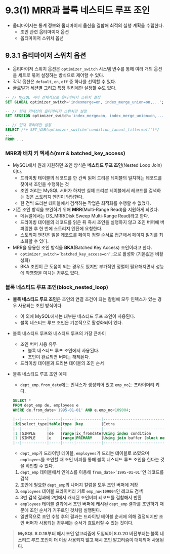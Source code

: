 # 9.3(1) MRR과 블록 네스티드 루프 조인

- 옵티마이저는 통계 정보와 옵티마이저 옵션을 결합해 최적의 실행 계획을 수립한다.
    - 조인 관련 옵티마이저 옵션
    - 옵티마이저 스위치 옵션

## 9.3.1 옵티마이저 스위치 옵션

- 옵티마이저 스위치 옵션은 `optimizer_switch` 시스템 변수를 통해 여러 개의 옵션을 세트로 묶어 설정하는 방식으로 제어할 수 있다.
- 각각 옵션은 `default`, `on`, `off` 중 하나를 선택할 수 있다.
- 글로벌과 세션별 그리고 특정 쿼리에만 설정할 수도 있다.

```sql
-- // MySQL 서버 전체적으로 옵티마이저 스위치 설정
SET GLOBAL optimizer_switch='indexmerge=on, index_merge_union=on,...';

-- // 현재 커넥션의 옵티마이저 스위치만 설정
SET SESSION optimizer_switch='index_merge=on, index_merge_union=on,...';

-- // 현재 쿼리에만 설정
SELECT /*+ SET_VAR(optimizer_switch='condition_fanout_filter=off')*/
...
FROM ...
```

### MRR과 배치 키 엑세스(mrr & batched_key_access)

- MySQL에서 원래 지원하던 조인 방식은 **네스티드 루프 조인**(Nested Loop Join)이다.
    - 드라이빙 테이블의 레코드를 한 건씩 읽어 드리븐 테이블의 일치하는 레코드를 찾아서 조인을 수행하는 것
    - 조인 처리는 MySQL 서버가 하지만 실제 드리븐 테이블에서 레코드를 검색하는 것은 스토리지 엔진이 담당한다.
    - 한 건씩 드리븐 테이블에서 검색하는 작업은 최적화를 수행할 수 없었다.
- 기존 조인 방식을 보완하기 위해 **MRR**(Multi-Range Read)을 지원하게 되었다.
    - 메뉴얼에서는 DS_MRR(Disk Sweep Multi-Range Read)라고 한다.
    - 드라이빙 테이블의 레코드를 읽은 뒤 즉시 조인을 실행하지 않고 조인 버퍼에 버퍼링한 후 한 번에 스토리지 엔진에 요청한다.
    - 스토리지 엔진은 읽을 레코드를 페이지 정렬 순서로 접근해서 페이지 읽기를 최소화할 수 있다.
- MRR을 응용한 조인 방식을 **BKA**(Batched Key Access) 조인이라고 한다.
    - `optimizer_switch=’batched_key_access=on’;`으로 활성화 (기본값은 비활성화)
    - BKA 조인이 큰 도움이 되는 경우도 있지만 부가적인 정렬이 필요해지면서 성능에 악영향을 미치는 경우도 있다.

### 블록 네스티드 루프 조인(block_nested_loop)

- **블록 네스티드 루프 조인**은 조인의 연결 조건이 되는 칼럼에 모두 인덱스가 있는 경우 사용되는 조인 방식이다.
    - 이 외에 MySQL에서는 대부분 네스티드 루프 조인이 사용된다.
    - 블록 네스티드 루프 조인은 기본적으로 활성화되어 있다.
- 블록 네스티드 루프와 네스티드 루프의 가장 큰차이
    - 조인 버퍼 사용 유무
        - 블록 네스티드 루프 조인에서 사용된다.
        - 조인이 완료되면 버퍼는 해제된다.
    - 드라이빙 테이블과 드리븐 테이블의 조인 순서
- 블록 네스티드 루프 조인 예제
    - `dept_emp.from_date`에는 인덱스가 생성되어 있고 `emp_no`는 프라이머리 키다.

    ```sql
    SELECT *
    FROM dept_emp de, employees e
    WHERE de.from_date>'1995-01-01' AND e.emp_no<109004;
    
    |--|-----------|-----|-----|-----------|-------------------------------------|
    |id|select_type|table|type |key        |Extra                                |
    |--|-----------|-----|-----|-----------|-------------------------------------|
    |1 |SIMPLE     |de   |range|ix_fromdate|Using index condition                |
    |1 |SIMPLE     |e    |range|PRIMARY    |Using join buffer (block nested loop)|
    |--|-----------|-----|-----|-----------|-------------------------------------|
    ```

    - `dept_emp`가 드라이빙 테이블, `employees`가 드리븐 테이블로 쓰였으며 `employees`를 조인할 때 조인 버퍼를 통해 블록 네스티드 루프 조인을 한다는 것을 확인할 수 있다.
    1. `dept_emp` 테이블에서 인덱스를 이용해 `from_date>’1995-01-01’`인 레코드를 검색
    2. 조인에 필요한 `dept_emp`의 나머지 칼럼을 모두 조인 버퍼에 저장
    3. `employees` 테이블 프라이머리 키로 `emp_no<109004`인 레코드 검색
    4. 3번 검색 결과에 2번에서 캐시된 조인버퍼 레코드를 결합해서 반환
    - `employees` 테이블 결과에서 조인 버퍼에 캐시된 `dept_emp` 결과를 조인하기 때문에 조인 순서가 거꾸로인 것처럼 실행된다.
    - 일반적으로 조인 수행 후의 결과는 드라이빙 테이블 순서에 의해 결정되지만 조인 버퍼가 사용되는 경우에는 순서가 흐트러질 수 있는 것이다.

> **MySQL 8.0.18부터 해시 조인 알고리즘에 도입되어 8.0.20 버전부터는 블록 네스티드 루프 조인이 더 이상 사용되지 않고 해시 조인 알고리즘이 대체되어 사용된다.**
>